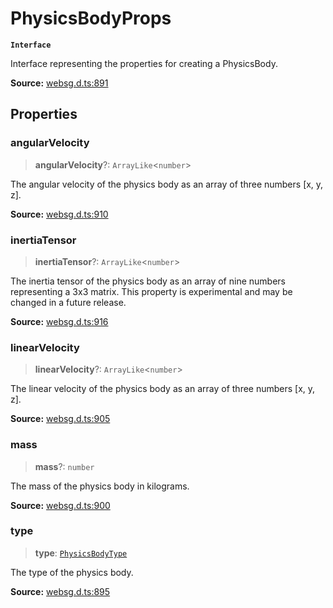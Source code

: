 # PhysicsBodyProps

**`Interface`**

Interface representing the properties for creating a PhysicsBody.

**Source:** [websg.d.ts:891](https://github.com/thirdroom/thirdroom/blob/4c397b03/packages/websg-types/types/websg.d.ts#L891)

## Properties

### angularVelocity

> **angularVelocity**?: `ArrayLike`\<`number`\>

The angular velocity of the physics body as an array of three numbers [x, y, z].

**Source:** [websg.d.ts:910](https://github.com/thirdroom/thirdroom/blob/4c397b03/packages/websg-types/types/websg.d.ts#L910)

### inertiaTensor

> **inertiaTensor**?: `ArrayLike`\<`number`\>

The inertia tensor of the physics body as an array of nine numbers representing a 3x3 matrix.
This property is experimental and may be changed in a future release.

**Source:** [websg.d.ts:916](https://github.com/thirdroom/thirdroom/blob/4c397b03/packages/websg-types/types/websg.d.ts#L916)

### linearVelocity

> **linearVelocity**?: `ArrayLike`\<`number`\>

The linear velocity of the physics body as an array of three numbers [x, y, z].

**Source:** [websg.d.ts:905](https://github.com/thirdroom/thirdroom/blob/4c397b03/packages/websg-types/types/websg.d.ts#L905)

### mass

> **mass**?: `number`

The mass of the physics body in kilograms.

**Source:** [websg.d.ts:900](https://github.com/thirdroom/thirdroom/blob/4c397b03/packages/websg-types/types/websg.d.ts#L900)

### type

> **type**: [`PhysicsBodyType`](../variables/variable.PhysicsBodyType-1.md)

The type of the physics body.

**Source:** [websg.d.ts:895](https://github.com/thirdroom/thirdroom/blob/4c397b03/packages/websg-types/types/websg.d.ts#L895)
